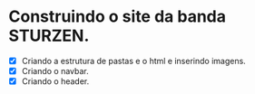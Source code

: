 # Construindo o site da banda STURZEN.

- [x] Criando a estrutura de pastas e o html e inserindo imagens.
- [x] Criando o navbar.
- [x] Criando o header.